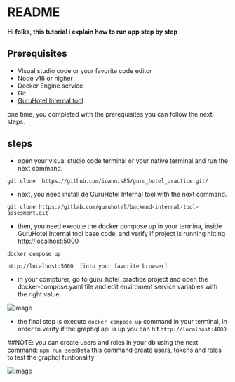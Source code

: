 # README


**Hi folks, this tutorial i explain  how to run app step by step**


## Prerequisites
- Visual studio code or your favorite code editor
- Node v16 or higher
- Docker Engine service
- Git
- [GuruHotel Internal tool](https://gitlab.com/guruhotel/backend-internal-tool-assesment  "GuruHotel Internal tool") 

one time, you completed with the prerequisites you can  follow the next steps.

## steps

- open your visual studio code terminal or your native terminal and run the next command.

`git clone  https://github.com/ioannis85/guru_hotel_practice.git/`

- next, you need install de GuruHotel Internal tool  with the next command.

`git clone https://gitlab.com/guruhotel/backend-internal-tool-assesment.git`

- then, you need execute the docker compose up  in your termina, inside GuruHotel Internal tool base code, and verify if project is running hitting http://localhost:5000

`docker compose up`

`http://localhost:5000  [into your favorite browser]`

- in your compturer, go to guru_hotel_practice project and open the docker-compose.yaml file  and edit enviroment service variables with the right value 

![image](https://user-images.githubusercontent.com/100004397/173916772-484f3a88-aa60-485a-a59e-194dba73a6d5.png)

- the final step is  execute  `docker compose up` command in your terminal, in order to verify if the graphql api is up you can hit `http://localhost:4000`





##NOTE:
  you can create users and roles in your db using the next command: `npm run seedData` this command create users, tokens and roles to test the graphql funtionality
  
  ![image](https://user-images.githubusercontent.com/100004397/173921010-e8d6260c-b6b6-4fb3-8f7d-e7f796301e35.png)

  
  


